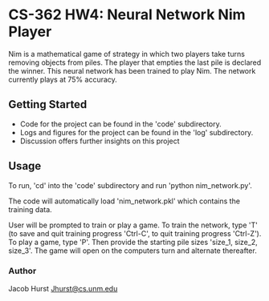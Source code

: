 # CS-362 HW4: Neural Network Nim Player
Nim is a mathematical game of strategy in which two players take turns removing objects from piles. The player that empties the last pile is declared the winner.
This neural network has been trained to play Nim. The network currently plays at 75% accuracy.

## Getting Started
* Code for the project can be found in the 'code' subdirectory.
* Logs and figures for the project can be found in the 'log' subdirectory.
* Discussion offers further insights on this project

## Usage
To run, 'cd' into the 'code' subdirectory and run 'python nim_network.py'.

The code will automatically load 'nim_network.pkl' which contains the training data.

User will be prompted to train or play a game. 
To train the network, type 'T' (to save and quit training progress 'Ctrl-C', to quit training progress 'Ctrl-Z').
To play a game, type 'P'. Then provide the starting pile sizes 'size_1, size_2, size_3'. The game will open on the computers turn and alternate thereafter.

### Author
Jacob Hurst
Jhurst@cs.unm.edu